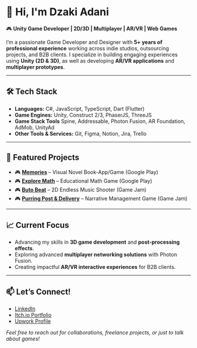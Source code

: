 # 👋 Hi, I'm Dzaki Adani  

🎮 **Unity Game Developer | 2D/3D | Multiplayer | AR/VR | Web Games**  

I’m a passionate Game Developer and Designer with **5+ years of professional experience** working across indie studios, outsourcing projects, and B2B clients. I specialize in building engaging experiences using **Unity (2D & 3D)**, as well as developing **AR/VR applications** and **multiplayer prototypes**.  

---

## 🛠️ **Tech Stack**
- **Languages:** C#, JavaScript, TypeScript, Dart (Flutter)  
- **Game Engines:** Unity, Construct 2/3, PhaserJS, ThreeJS
- **Game Stack Tools** Spine, Addressable, Photon Fusion, AR Foundation, AdMob, UnityAd
- **Other Tools & Services:** Git, Figma, Notion, Jira, Trello   

---

## 🚀 **Featured Projects**
- 🎮 [**Memories**](https://play.google.com/store/apps/details?id=com.agatestudio.ciayostories&hl=en_IN) – Visual Novel Book-App/Game (Google Play)  
- 🎮 [**Explore Math**](https://play.google.com/store/apps/details?id=com.LFourTech.ExploreMath) – Educational Math Game (Google Play)  
- 🎮 [**Buto Beat**](https://dzkdani.itch.io/buto-beat) – 2D Endless Music Shooter (Game Jam)  
- 🎮 [**Purring Post & Delivery**](https://dhaniy.itch.io/purring-post-and-delivery) – Narrative Management Game (Game Jam)  

---

## 📈 **Current Focus**
- Advancing my skills in **3D game development** and **post-processing effects**.  
- Exploring advanced **multiplayer networking solutions** with Photon Fusion.  
- Creating impactful **AR/VR interactive experiences** for B2B clients.  

---

## 📫 **Let’s Connect!**
- [LinkedIn](https://www.linkedin.com/in/dzkdani)  
- [Itch.io Portfolio](https://dzkdani.itch.io)  
- [Upwork Profile](https://www.upwork.com/freelancers/dzkdani)  

*Feel free to reach out for collaborations, freelance projects, or just to talk about games!*  
